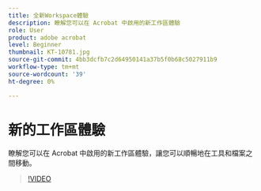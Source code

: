 ```yaml
---
title: 全新Workspace體驗
description: 瞭解您可以在 Acrobat 中啟用的新工作區體驗
role: User
product: adobe acrobat
level: Beginner
thumbnail: KT-10781.jpg
source-git-commit: 4bb3dcfb7c2d64950141a37b5f0b68c5027911b9
workflow-type: tm+mt
source-wordcount: '39'
ht-degree: 0%

---
```


# 新的工作區體驗

瞭解您可以在 Acrobat 中啟用的新工作區體驗，讓您可以順暢地在工具和檔案之間移動。

>[!VIDEO](https://video.tv.adobe.com/v/345949?hidetitle=true)
